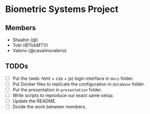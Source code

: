 # Biometric Systems Project

## Members

- Shaahin (@)
- Tobi (@TobMTV)
- Valerio (@casalinovalerio)

## TODOs

- [ ] Put the (web: html + css + js) login interface in `docs` folder.
- [ ] Put Docker files to replicate the configuration in `database` folder.
- [ ] Put the presentation in `presentation` folder.
- [ ] Write scripts to reproduce our exact same setup.
- [ ] Update the README.
- [ ] Divide the work between members.
